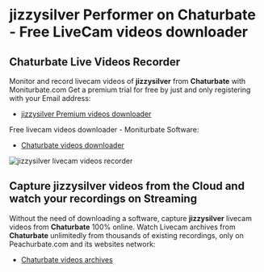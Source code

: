 # jizzysilver Performer on Chaturbate - Free LiveCam videos downloader

## Chaturbate Live Videos Recorder

Monitor and record livecam videos of **jizzysilver** from **Chaturbate** with Moniturbate.com
Get a premium trial for free by just and only registering with your Email address:
* [jizzysilver Premium videos downloader](https://moniturbate.com/request-demo-licence-key.html)

Free livecam videos downloader - Moniturbate Software:
* [Chaturbate videos downloader](https://moniturbate.com/moniturbate-download-software.html)

![jizzysilver livecam videos recorder](https://peachurnet.com/templates/moniturbate-software.png)


## Capture jizzysilver videos from the Cloud and watch your recordings on Streaming

Without the need of downloading a software, capture **jizzysilver** livecam videos from **Chaturbate** 100% online.
Watch Livecam archives from **Chaturbate** unlimitedly from thousands of existing recordings, only on Peachurbate.com and its websites network:
* [Chaturbate videos archives](https://peachurnet.com/)